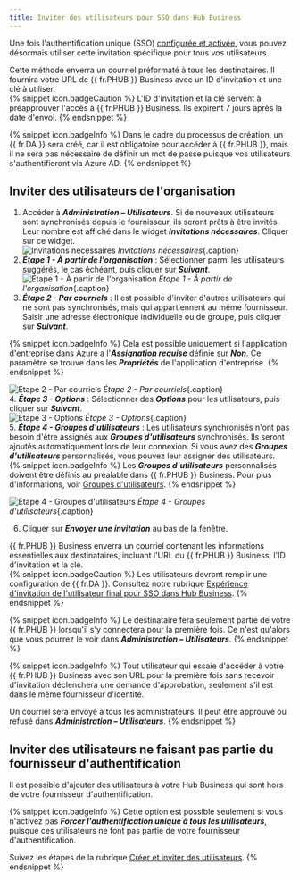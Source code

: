 ```yaml
---
title: Inviter des utilisateurs pour SSO dans Hub Business
---
```

Une fois l'authentification unique (SSO) [configurée et activée](HUB_Connect_AzureAD_Office365_Authentification), vous pouvez désormais utiliser cette invitation spécifique pour tous vos utilisateurs.  

Cette méthode enverra un courriel préformaté à tous les destinataires. Il fournira votre URL de {{ fr.PHUB }} Business avec un ID d'invitation et une clé à utiliser.  
{% snippet icon.badgeCaution %} 
L'ID d'invitation et la clé servent à préapprouver l'accès à {{ fr.PHUB }} Business. Ils expirent 7 jours après la date d'envoi. 
{% endsnippet %}  
 
{% snippet icon.badgeInfo %} 
Dans le cadre du processus de création, un {{ fr.DA }} sera créé, car il est obligatoire pour accéder à {{ fr.PHUB }}, mais il ne sera pas nécessaire de définir un mot de passe puisque vos utilisateurs s'authentifieront via Azure AD. 
{% endsnippet %}  
 
## Inviter des utilisateurs de l'organisation 

1. Accéder à ***Administration – Utilisateurs***. Si de nouveaux utilisateurs sont synchronisés depuis le fournisseur, ils seront prêts à être invités. Leur nombre est affiché dans le widget ***Invitations nécessaires***. Cliquer sur ce widget.  
![Invitations nécessaires](/img/fr/hub/Hub4164.png)
*Invitations nécessaires*{.caption}  
2. ***Étape 1 - À partir de l'organisation*** : Sélectionner parmi les utilisateurs suggérés, le cas échéant, puis cliquer sur ***Suivant***.  
![Étape 1 - À partir de l'organisation](/img/fr/hub/Hub2058.png) 
*Étape 1 - À partir de l'organisation*{.caption}  
3. ***Étape 2 - Par courriels*** : Il est possible d'inviter d'autres utilisateurs qui ne sont pas synchronisés, mais qui appartiennent au même fournisseur. Saisir une adresse électronique individuelle ou de groupe, puis cliquer sur ***Suivant***.  

{% snippet icon.badgeInfo %} 
Cela est possible uniquement si l'application d'entreprise dans Azure a l'***Assignation requise*** définie sur ***Non***. Ce paramètre se trouve dans les ***Propriétés*** de l'application d'entreprise. 
{% endsnippet %}  
 
![Étape 2 - Par courriels](/img/fr/hub/Hub2059.png) 
*Étape 2 - Par courriels*{.caption}  
4. ***Étape 3 - Options*** : Sélectionner des ***Options*** pour les utilisateurs, puis cliquer sur ***Suivant***.  
![Étape 3 - Options](/img/fr/hub/Hub2060.png) 
*Étape 3 - Options*{.caption}  
5. ***Étape 4 - Groupes d'utilisateurs*** : Les utilisateurs synchronisés n'ont pas besoin d'être assignés aux ***Groupes d'utilisateurs*** synchronisés. Ils seront ajoutés automatiquement lors de leur connexion. Si vous avez des ***Groupes d'utilisateurs*** personnalisés, vous pouvez leur assigner des utilisateurs.  
{% snippet icon.badgeInfo %} 
Les ***Groupes d'utilisateurs*** personnalisés doivent être définis au préalable dans {{ fr.PHUB }} Business. Pour plus d'informations, voir [Groupes d'utilisateurs](/fr/hub/web-interface/hub-overview/administration/management/user-groups/). 
{% endsnippet %}  
 
![Étape 4 - Groupes d'utilisateurs](/img/fr/hub/Hub2061.png) 
*Étape 4 - Groupes d'utilisateurs*{.caption}  

6. Cliquer sur ***Envoyer une invitation*** au bas de la fenêtre.  

{{ fr.PHUB }} Business enverra un courriel contenant les informations essentielles aux destinataires, incluant l'URL du {{ fr.PHUB }} Business, l'ID d'invitation et la clé.  
{% snippet icon.badgeCaution %} 
Les utilisateurs devront remplir une configuration de {{ fr.DA }}. Consultez notre rubrique [Expérience d'invitation de l'utilisateur final pour SSO dans Hub Business](/fr/hub/getting-started/get-started-sso-hub-business/invite-users-SSO-hub-business/end-user-experience/). 
{% endsnippet %}  
 
{% snippet icon.badgeInfo %} 
Le destinataire fera seulement partie de votre {{ fr.PHUB }} lorsqu'il s'y connectera pour la première fois. Ce n'est qu'alors que vous pourrez le voir dans ***Administration – Utilisateurs***.
{% endsnippet %}  
 
{% snippet icon.badgeInfo %} 
Tout utilisateur qui essaie d'accéder à votre {{ fr.PHUB }} Business avec son URL pour la première fois sans recevoir d'invitation déclenchera une demande d'approbation, seulement s'il est dans le même fournisseur d'identité.  

Un courriel sera envoyé à tous les administrateurs. Il peut être approuvé ou refusé dans ***Administration – Utilisateurs***. 
{% endsnippet %}  
 
## Inviter des utilisateurs ne faisant pas partie du fournisseur d'authentification

Il est possible d'ajouter des utilisateurs à votre Hub Business qui sont hors de votre fournisseur d'authentification.  

{% snippet icon.badgeInfo %} 
Cette option est possible seulement si vous n'activez pas ***Forcer l'authentification unique à tous les utilisateurs***, puisque ces utilisateurs ne font pas partie de votre fournisseur d'authentification.

Suivez les étapes de la rubrique [Créer et inviter des utilisateurs](/fr/hub/web-interface/hub-overview/administration/management/users/create-invite-users/index).
{% endsnippet %} 

